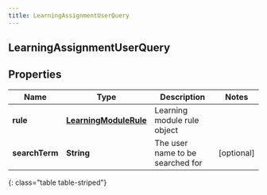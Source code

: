 ```yaml
---
title: LearningAssignmentUserQuery
---
```

## LearningAssignmentUserQuery


## Properties

| Name | Type | Description | Notes |
| ------------ | ------------- | ------------- | ------------- |
| **rule** | <!----><!---->[**LearningModuleRule**](LearningModuleRule.html)<!----> | Learning module rule object |  |
| **searchTerm** | <!----><!---->**String**<!----> | The user name to be searched for |  [optional] |
{: class="table table-striped"}



